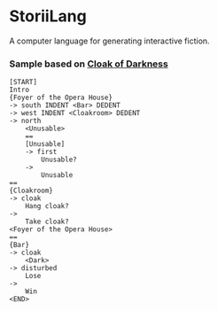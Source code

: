 # StoriiLang
A computer language for generating interactive fiction.

### Sample based on [Cloak of Darkness](https://www.ifwiki.org/Cloak_of_Darkness)
```
[START]
Intro
{Foyer of the Opera House}
-> south INDENT <Bar> DEDENT
-> west INDENT <Cloakroom> DEDENT
-> north
	<Unusable>
	==
	[Unusable]
	-> first
		Unusable?
	->
		Unusable
==
{Cloakroom}
-> cloak
	Hang cloak?
->
	Take cloak?
<Foyer of the Opera House>
==
{Bar}
-> cloak
	<Dark>
-> disturbed
	Lose
->
	Win
<END>
```
